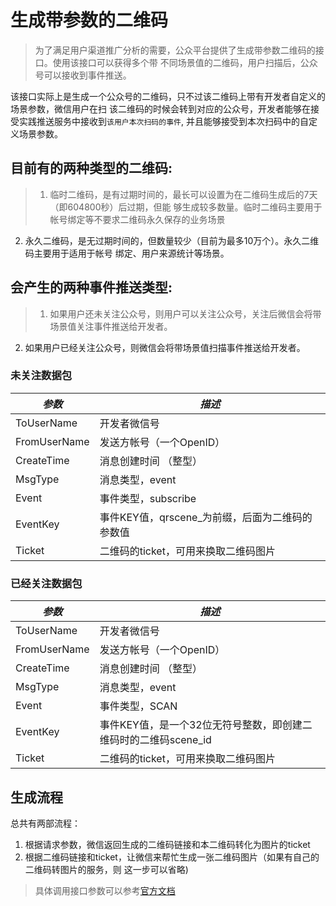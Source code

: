 生成带参数的二维码
========================
> 为了满足用户渠道推广分析的需要，公众平台提供了生成带参数二维码的接口。使用该接口可以获得多个带
不同场景值的二维码，用户扫描后，公众号可以接收到事件推送。

该接口实际上是生成一个公众号的二维码，只不过该二维码上带有开发者自定义的场景参数，微信用户在扫
该二维码的时候会转到对应的公众号，开发者能够在接受实践推送服务中接收到`该用户本次扫码的事件`,
并且能够接受到本次扫码中的自定义场景参数。

## 目前有的两种类型的二维码:
> 1. 临时二维码，是有过期时间的，最长可以设置为在二维码生成后的7天（即604800秒）后过期，但能
够生成较多数量。临时二维码主要用于帐号绑定等不要求二维码永久保存的业务场景
2. 永久二维码，是无过期时间的，但数量较少（目前为最多10万个）。永久二维码主要用于适用于帐号
绑定、用户来源统计等场景。

## 会产生的两种事件推送类型:
> 1. 如果用户还未关注公众号，则用户可以关注公众号，关注后微信会将带场景值关注事件推送给开发者。
2. 如果用户已经关注公众号，则微信会将带场景值扫描事件推送给开发者。

### 未关注数据包
| *参数* | *描述* |
|-------|--------|
|ToUserName|   开发者微信号|
|FromUserName|	发送方帐号（一个OpenID）|
|CreateTime|	消息创建时间 （整型）|
|MsgType|	    消息类型，event|
|Event|	        事件类型，subscribe|
|EventKey|	    事件KEY值，qrscene_为前缀，后面为二维码的参数值|
|Ticket|	    二维码的ticket，可用来换取二维码图片|

### 已经关注数据包
| *参数* | *描述* |
|-------|--------|
|ToUserName|   开发者微信号|
|FromUserName|	发送方帐号（一个OpenID）|
|CreateTime|	消息创建时间 （整型）|
|MsgType|	    消息类型，event|
|Event|	        事件类型，SCAN|
|EventKey|	    事件KEY值，是一个32位无符号整数，即创建二维码时的二维码scene_id|
|Ticket|	    二维码的ticket，可用来换取二维码图片|

## 生成流程
总共有两部流程：
1. 根据请求参数，微信返回生成的二维码链接和本二维码转化为图片的ticket
2. 根据二维码链接和ticket，让微信来帮忙生成一张二维码图片（如果有自己的二维码转图片的服务，则
这一步可以省略)
>具体调用接口参数可以参考[官方文档](http://mp.weixin.qq.com/wiki/18/28fc21e7ed87bec960651f0ce873ef8a.html)
